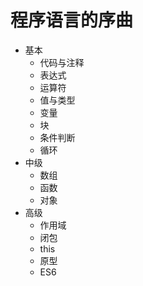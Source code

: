 # 程序语言的序曲

- 基本
  - 代码与注释
  - 表达式
  - 运算符
  - 值与类型
  - 变量
  - 块
  - 条件判断
  - 循环
- 中级
  - 数组
  - 函数
  - 对象
- 高级
  - 作用域
  - 闭包
  - this
  - 原型
  - ES6



